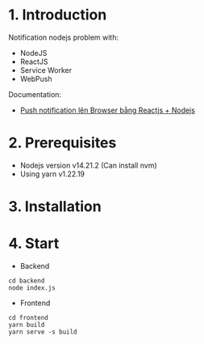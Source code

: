 # 1. Introduction
Notification nodejs problem with:
- NodeJS
- ReactJS
- Service Worker
- WebPush

Documentation:
- [Push notification lên Browser bằng Reactjs + Nodejs](https://viblo.asia/p/push-notification-len-browser-bang-reactjs-nodejs-yMnKM9jEK7P)

# 2. Prerequisites
- Nodejs version v14.21.2 (Can install nvm)
- Using yarn v1.22.19

# 3. Installation

# 4. Start
- Backend
```
cd backend
node index.js
```

- Frontend
```
cd frontend
yarn build
yarn serve -s build
```
